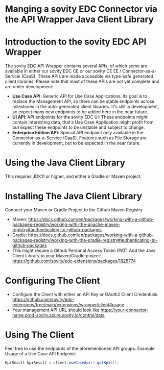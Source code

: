 Manging a sovity EDC Connector via the API Wrapper Java Client Library
========

Introduction to the sovity EDC API Wrapper
========
The sovity EDC API Wrapper contains several APIs, of which some are available in either our sovity EDC CE or our sovity CE EE / Connector-as-a-Servcie (CaaS). These APIs are made accessible via type-safe generated client libraries. Please note that most of these APIs are not yet complete and are under development:
- **Use Case API**: Generic API for Use Case Applications. Its goal is to replace the Management API, so there can be stable endpoints across milestones in the auto-generated client libraries. It's still in development, so expect many new endpoints to be added here in the near future.
- **UI API**: API endpoints for the sovity EDC UI: These endpoints might contain interesting data, that a Use Case Application might profit from, but expect these endpoints to be unstable and subject to change.
- **Enterprise Edition API**: Special API endpoint only available in the Connector-as-a-Service (CaaS). Features such as File Storage are currently in development, but to be expected in the near future.

Using the Java Client Library
========
This requires JDK11 or higher, and either a Gradle or Maven project.

Installing The Java Client Library
========
Connect your Maven or Gradle Project to the Github Maven Registry
- Maven: https://docs.github.com/en/packages/working-with-a-github-packages-registry/working-with-the-apache-maven-registry#authenticating-to-github-packages
- Gradle: https://docs.github.com/en/packages/working-with-a-github-packages-registry/working-with-the-gradle-registry#authenticating-to-github-packages
- This might require a Github Personal Access Token (PAT)
Add the Java Client Library to your Maven/Gradle project: https://github.com/sovity/edc-extensions/packages/1825774

Configuring The Client
========
- Configure the Client with either an API Key or OAuth2 Client Credentials: https://github.com/sovity/edc-extensions/tree/main/extensions/wrapper/client#usage
- Your management API URL should look like https://your-connector-name.prod-sovity.azure.sovity.io/control/data

Using The Client
========
Feel free to use the endpoints of the aforementioned API groups.
Example Usage of a Use Case API Endpoint:
```java
KpiResult kpiResult = client.useCaseApi().getKpis();
```
